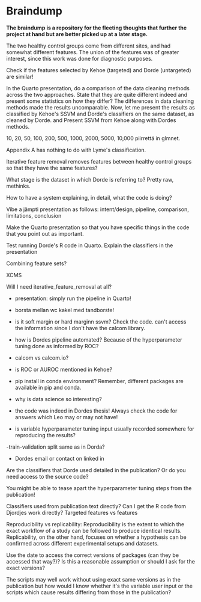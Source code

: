 # Braindump

**The braindump is a repository for the fleeting thoughts that further the project at hand but are better picked up at a later stage.**

The two healthy control groups come from different sites, and had somewhat different features. The union of the features was of greater interest, since this work was done for diagnostic purposes.

Check if the features selected by Kehoe (targeted) and Dorde (untargeted) are similar!

In the Quarto presentation, do a comparison of the data cleaning methods across the two approaches. State that they are quite different indeed and present some statistics on how they differ? The differences in data cleaning methods made the results uncomparable. Now, let me present the results as classified by Kehoe's SSVM and Dorde's classifiers on the same dataset, as cleaned by Dorde. and  Present SSVM from Kehoe along with Dordes methods.

10, 20, 50, 100, 200, 500, 1000, 2000, 5000, 10,000 piirrettä in glmnet.


Appendix A has nothing to do with Lyme's classification.

Iterative feature removal removes features between healthy control groups so that they have the same features?

What stage is the dataset in which Dorde is referring to? Pretty raw, methinks.

How to have a system explaining, in detail, what the code is doing?

Vibe a jämpti presentation as follows: intent/design, pipeline, comparison, limitations, conclusion

Make the Quarto presentation so that you have specific things in the code that you point out as important.

Test running Dorde's R code in Quarto.
Explain the classifiers in the presentation

Combining feature sets?

XCMS

Will I need iterative_feature_removal at all?

- presentation: simply run the pipeline in Quarto!

- borsta mellan wc kakel med tandborste!

- is it soft margin or hard marginn ssvm? Check the code.
can't access the information since I don't have the calcom library.

- how is Dordes pipeline automated? Because of the hyperparameter tuning done as informed by ROC?

- calcom vs calcom.io?

- is ROC or AUROC mentioned in Kehoe?

- pip install in conda environment? Remember, different packages are available in pip and conda.

- why is data science so interesting?

- the code was indeed in Dordes thesis! Always check the code for answers which Leo may or may not have!

- is variable hyperparameter tuning input usually recorded somewhere for reproducing the results?

-train-validation split same as in Dorda?

- Dordes email or contact on linked in

Are the classifiers that Dorde used detailed in the publication? Or do you need access to the source code?

You might be able to tease apart the hyperparameter tuning steps from the publication!

Classifiers used from publication text directly?
Can I get the R code from Djordjes work directly?
Targeted features vs features

Reproducibility vs replicability:
Reproducibility is the extent to which the exact workflow of a study can be followed to produce identical results. Replicability, on the other hand, focuses on whether a hypothesis can be confirmed across different experimental setups and datasets.

Use the date to access the correct versions of packages (can they be accessed that way?)? Is this a reasonable assumption or should I ask for the exact versions?

The scripts may well work without using exact same versions as in the publication but how would I know whether it's the variable user input or the scripts which cause results differing from those in the publication?
